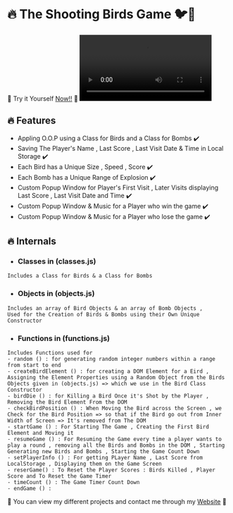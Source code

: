 # 🔥 The Shooting Birds Game 🐦🦆
💙 Try it Yourself [Now!!](https://shootingbirdsgame.vercel.app/) 💙
![](./Game.mp4)

## 🔥 Features

- Appling O.O.P using a Class for Birds and a Class for Bombs  ✔️
- Saving The Player's Name , Last Score , Last Visit Date & Time in Local Storage  ✔️
- Each Bird has a Unique Size , Speed , Score  ✔️
- Each Bomb has a Unique Range of Explosion ✔️
- Custom Popup Window for Player's First Visit , Later Visits displaying Last Score , Last Visit Date and Time ✔️
- Custom Popup Window & Music for a Player who win the game ✔️
- Custom Popup Window & Music for a Player who lose the game ✔️


## 🔥 Internals

- ### Classes in (classes.js)
```
Includes a Class for Birds & a Class for Bombs
```

- ### Objects in (objects.js)
```
Includes an array of Bird Objects & an array of Bomb Objects ,
Used for the Creation of Birds & Bombs using their Own Unique Constructor
```
- ### Functions in (functions.js)
```
Includes Functions used for
- random () : for generating random integer numbers within a range from start to end
- createBirdElement () : for creating a DOM Element for a Eird , Assigning the Element Properties using a Random Object from the Birds Objects given in (objects.js) => which we use in the Bird Class Constructor
- birdDie () : for Killing a Bird Once it's Shot by the Player , Removing the Bird Element From the DOM
- checkBirdPosition () : When Moving the Bird across the Screen , we Check for the Bird Position => so that if the Bird go out from Inner Width of Screen => It's removed from The DOM
- startGame () : For Starting The Game , Creating the First Bird Element and Moving it
- resumeGame () : For Resuming the Game every time a player wants to play a round , removing all the Birds and Bombs in the DOM , Starting Generating new Birds and Bombs , Starting the Game Count Down 
- setPlayerInfo () : For getting PLayer Name , Last Score from LocalStorage , Displaying them on the Game Screen
- reserGame() : To Reset the Player Scores : Birds Killed , Player Score and To Reset the Game Timer
- timeCount () : The Game Timer Count Down
- endGame () :   
```

💙 You can view my different projects and contact me through my [Website](https://karimali.vercel.app/) 💙



